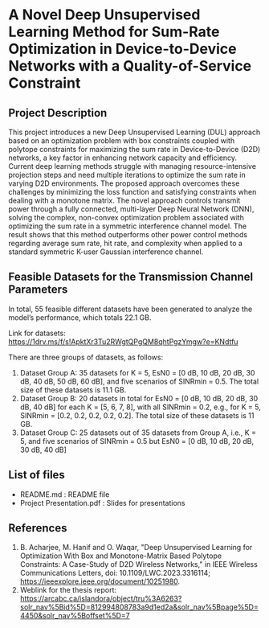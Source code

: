 # A Novel Deep Unsupervised Learning Method for Sum-Rate Optimization in Device-to-Device Networks with a Quality-of-Service Constraint

## Project Description
This project introduces a new Deep Unsupervised Learning (DUL) approach based on an optimization problem with box constraints coupled with polytope constraints for maximizing the sum rate in Device-to-Device (D2D) networks, a key factor in enhancing network capacity and efficiency. Current deep learning methods struggle with managing resource-intensive projection steps and need multiple iterations to optimize the sum rate in varying D2D environments. The proposed approach overcomes these challenges by minimizing the loss function and satisfying constraints when dealing with a monotone matrix. The novel approach controls transmit power through a fully connected, multi-layer Deep Neural Network (DNN), solving the complex, non-convex optimization problem associated with optimizing the sum rate in a symmetric interference channel model. The result shows that this method outperforms other power control methods regarding average sum rate, hit rate, and complexity when applied to a standard symmetric K-user Gaussian interference channel.

## Feasible Datasets for the Transmission Channel Parameters
In total, 55 feasible different datasets have been generated to analyze the model’s performance, which totals 22.1 GB.

Link for datasets: https://1drv.ms/f/s!ApktXr3Tu2RWgtQPgQM8qhtPgzYmgw?e=KNdtfu

There are three groups of datasets, as follows:
1. Dataset Group A: 35 datasets for K = 5, EsN0 = [0 dB, 10 dB, 20 dB, 30 dB, 40 dB, 50 dB, 60 dB], and five scenarios of SINRmin = 0.5. The total size of these datasets is 11.1 GB.
2. Dataset Group B: 20 datasets in total for EsN0 = [0 dB, 10 dB, 20 dB, 30 dB, 40 dB] for each K = [5, 6, 7, 8], with all SINRmin = 0.2, e.g., for K = 5, SINRmin = [0.2, 0.2, 0.2, 0.2, 0.2]. The total size of these datasets is 11 GB.
3. Dataset Group C: 25 datasets out of 35 datasets from Group A, i.e., K = 5, and five scenarios of SINRmin = 0.5 but EsN0 = [0 dB, 10 dB, 20 dB, 30 dB, 40 dB]

## List of files
- README.md : README file
- Project Presentation.pdf : Slides for presentations

## References
1. B. Acharjee, M. Hanif and O. Waqar, "Deep Unsupervised Learning for Optimization With Box and Monotone-Matrix Based Polytope Constraints: A Case-Study of D2D Wireless Networks," in IEEE Wireless Communications Letters, doi: 10.1109/LWC.2023.3316114; https://ieeexplore.ieee.org/document/10251980.
2. Weblink for the thesis report: https://arcabc.ca/islandora/object/tru%3A6263?solr_nav%5Bid%5D=812994808783a9d1ed2a&solr_nav%5Bpage%5D=4450&solr_nav%5Boffset%5D=7
